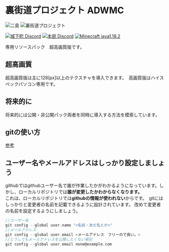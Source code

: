 # 裏街道プロジェクト ADWMC
![二島](https://github.com/tam1192/ADWMC_RSPACK/blob/main/pack.png)
![裏街道プロジェクト](https://github.com/tam1192/ADWMC_RSPACK/blob/main/urakaido.png)

[![城下町 Discord](https://img.shields.io/discord/882784624588238848?color=57F287&label=%E5%9F%8E%E4%B8%8B%E7%94%BA&style=flat-square&logo=discord)](https://discord.gg/8RmBezF9Zb)
[![本部 Discord](https://img.shields.io/discord/967754420156784690?color=5865F2&label=%E6%9C%AC%E9%83%A8&style=flat-square&logo=discord)](https://discord.gg/7XVb9TD2Cp)
[![Minecraft java1.18.2](https://img.shields.io/badge/minecraft-java%201.18.2-orange?style=flat-square)](https://www.minecraft.net/)

専用リソースパック　超高画質版です。

## 超高画質
超高画質版は主に128\[px\]以上のテクスチャを導入できます。　高画質版はハイスペックパソコン専用です。

## 将来的に
将来的には公開・非公開パック両者を同時に導入する方法を模索しています。

## gitの使い方

[参考](https://discord.com/channels/882784624588238848/1031492096495992852)

## ユーザー名やメールアドレスはしっかり設定しましょう
githubではgithubユーザー名で誰が作業したかがわかるようになっています。しかし、ローカルリポジトリでは**誰が変更したかわからなくなります。**<br>
これは、ローカルリポジトリでは**githubの情報が使われない**からです。　gitにはしっかりと変更者の名前を記載できるように設計されています。
改めて変更者の名前を設定するようにしましょう。
```c
//ユーザー名
git config --global user.name "<名前・あだ名とか>"
//メールアドレス
git config --global user.email <メールアドレス　フリーので良い。>
//どうしてもメールアドレスを公開したくない場合
git config --global user.email none@example.com
```
